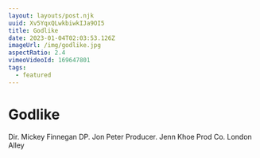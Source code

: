 ```yaml
---
layout: layouts/post.njk
uuid: Xv5YqxQLwkbiwkIJa9OI5
title: Godlike
date: 2023-01-04T02:03:53.126Z
imageUrl: /img/godlike.jpg
aspectRatio: 2.4
vimeoVideoId: 169647801
tags:
  - featured
---
```


# Godlike

Dir. Mickey Finnegan
DP. Jon Peter
Producer. Jenn Khoe
Prod Co. London Alley
